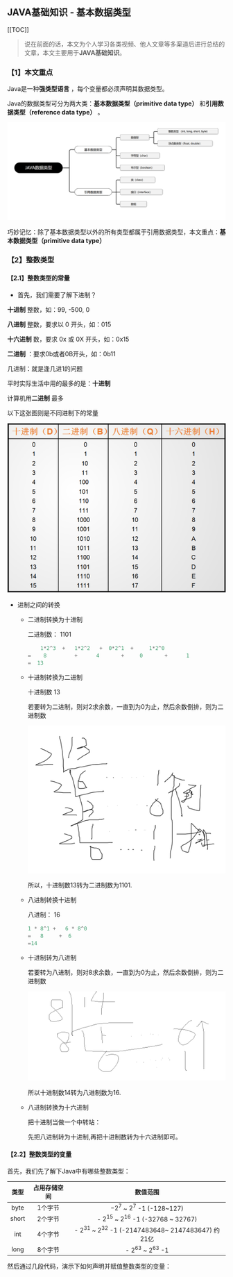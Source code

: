 ## JAVA基础知识 \- 基本数据类型

[[TOC]]

> 说在前面的话，本文为个人学习各类视频、他人文章等多渠道后进行总结的文章，本文主要用于<b>JAVA基础知识</b>。

### 【1】本文重点

Java是一种**强类型语言** ，每个变量都必须声明其数据类型。 

Java的数据类型可分为两大类：**基本数据类型（primitive data type）** 和**引用数据类型（reference data type）** 。

![image-20241111113026059](../../../.vuepress/public/images/image-20241111113026059.png)

巧妙记忆：除了基本数据类型以外的所有类型都属于引用数据类型，本文重点：**基本数据类型（primitive data type）**

### 【2】整数类型

#### 【2.1】整数类型的常量

- 首先，我们需要了解下进制？

**十进制** 整数，如：99, -500, 0

**八进制** 整数，要求以 0 开头，如：015

**十六进制** 数，要求 0x 或 0X 开头，如：0x15

**二进制** ：要求0b或者0B开头，如：0b11

几进制：就是逢几进1的问题

平时实际生活中用的最多的是：**十进制** 

计算机用**二进制** 最多

以下这张图则是不同进制下的常量

![image-20241111135923200](../../../.vuepress/public/images/image-20241111135923200.png)

- 进制之间的转换

  - 二进制转换为十进制

    二进制数： 1101

    ``` java
        1*2^3  +   1*2^2   +  0*2^1  +     1*2^0
    =    8         +      4       +     0       +      1
    =  13
    ```

  - 十进制转换为二进制

    十进制数 13

    若要转为二进制，则对2求余数，一直到为0为止，然后余数倒排，则为二进制数

    ![image-20241111141521772](../../../.vuepress/public/images/image-20241111141521772.png)

    所以，十进制数13转为二进制数为1101.

  - 八进制转换十进制

    八进制： 16

    ``` java
    1 * 8^1 +   6 * 8^0
    =   8     +  6
    =14
    ```

  - 十进制转为八进制

    若要转为八进制，则对8求余数，一直到为0为止，然后余数倒排，则为二进制数

    ![image-20241112071648847](../../../.vuepress/public/images/image-20241112071648847.png)

    所以十进制数14转为八进制数为16.

  - 八进制转换为十六进制

    把十进制当做一个中转站：

    先把八进制转为十进制,再把十进制数转为十六进制即可。

  

#### 【2.2】整数类型的变量

首先，我们先了解下Java中有哪些整数类型：

| 类型  | 占用存储空间 |                         数值范围                          |
| :---: | :----------: | :-------------------------------------------------------: |
| byte  |   1个字节    |               $-2^7$ ~ $2^7$ -1  (-128~127)               |
| short |   2个字节    |         - $2^{15}$ ~ $2^{16}$ -1 (-32768 ~ 32767)         |
|  int  |   4个字节    | - $2^{31}$ ~ $2^{32}$ -1 (-2147483648~ 2147483647) 约21亿 |
| long  |   8个字节    |                 - $2^{63}$ ~ $2^{63}$ -1                  |

然后通过几段代码，演示下如何声明并赋值整数类型的变量：

``` java

```
